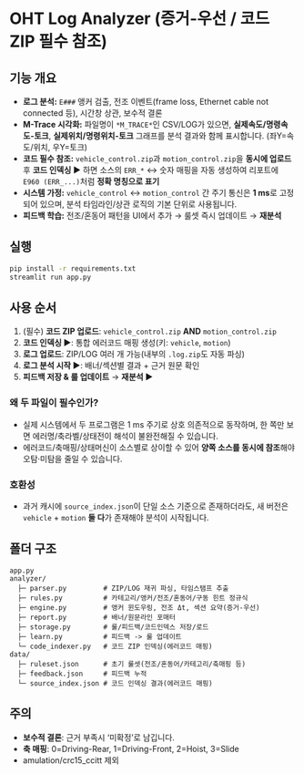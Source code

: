 # OHT Log Analyzer (증거-우선 / 코드 ZIP **필수** 참조)

## 기능 개요
- **로그 분석:** `E###` 앵커 검출, 전조 이벤트(frame loss, Ethernet cable not connected 등), 시간창 상관, 보수적 결론
- **M-Trace 시각화:** 파일명이 `*M_TRACE*`인 CSV/LOG가 있으면, **실제속도/명령속도-토크**, **실제위치/명령위치-토크** 그래프를 분석 결과와 함께 표시합니다. (좌Y=속도/위치, 우Y=토크)
- **코드 필수 참조:** `vehicle_control.zip`과 `motion_control.zip`을 **동시에 업로드** 후 **코드 인덱싱 ▶** 하면
  소스의 `ERR_*` ↔ 숫자 매핑을 자동 생성하여 리포트에 `E960 (ERR_...)`처럼 **정확 명칭으로 표기**
- **시스템 가정:** `vehicle_control` ↔ `motion_control` 간 주기 통신은 **1 ms**로 고정되어 있으며, 분석 타임라인/상관 로직의 기본 단위로 사용됩니다.
- **피드백 학습:** 전조/혼동어 패턴을 UI에서 추가 → 룰셋 즉시 업데이트 → **재분석**

## 실행
```bash
pip install -r requirements.txt
streamlit run app.py
```

## 사용 순서
1) (필수) **코드 ZIP 업로드**: `vehicle_control.zip` **AND** `motion_control.zip`
2) **코드 인덱싱 ▶**: 통합 에러코드 매핑 생성(키: `vehicle`, `motion`)
3) **로그 업로드**: ZIP/LOG 여러 개 가능(내부의 `.log.zip`도 자동 파싱)
4) **로그 분석 시작 ▶**: 배너/섹션별 결과 + 근거 원문 확인
5) **피드백 저장 & 룰 업데이트** → **재분석 ▶**

### 왜 두 파일이 필수인가?
- 실제 시스템에서 두 프로그램은 1 ms 주기로 상호 의존적으로 동작하며, 한 쪽만 보면 에러명/축라벨/상태전이 해석이 불완전해질 수 있습니다.
- 에러코드/축매핑/상태머신이 소스별로 상이할 수 있어 **양쪽 소스를 동시에 참조**해야 오탐·미탐을 줄일 수 있습니다.

### 호환성
- 과거 캐시에 `source_index.json`이 단일 소스 기준으로 존재하더라도, 새 버전은 `vehicle` + `motion` **둘 다**가 존재해야 분석이 시작됩니다.

## 폴더 구조
```text
app.py
analyzer/
  ├─ parser.py         # ZIP/LOG 재귀 파싱, 타임스탬프 추출
  ├─ rules.py          # 카테고리/앵커/전조/혼동어/구동 힌트 정규식
  ├─ engine.py         # 앵커 윈도우링, 전조 Δt, 섹션 요약(증거-우선)
  ├─ report.py         # 배너/원문라인 포매터
  ├─ storage.py        # 룰/피드백/코드인덱스 저장/로드
  ├─ learn.py          # 피드백 -> 룰 업데이트
  └─ code_indexer.py   # 코드 ZIP 인덱싱(에러코드 매핑)
data/
  ├─ ruleset.json      # 초기 룰셋(전조/혼동어/카테고리/축매핑 등)
  ├─ feedback.json     # 피드백 누적
  └─ source_index.json # 코드 인덱싱 결과(에러코드 매핑)
```

## 주의
- **보수적 결론**: 근거 부족시 ‘미확정’로 남깁니다.
- **축 매핑**: 0=Driving-Rear, 1=Driving-Front, 2=Hoist, 3=Slide
- amulation/crc15_ccitt 제외
